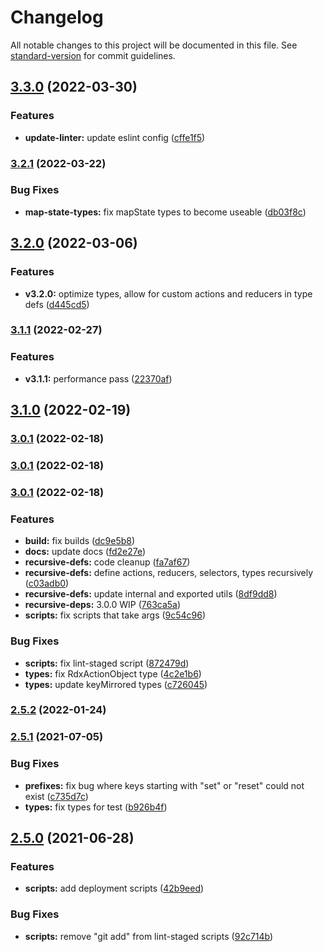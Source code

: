 # Changelog

All notable changes to this project will be documented in this file. See [standard-version](https://github.com/conventional-changelog/standard-version) for commit guidelines.

## [3.3.0](https://github.com/codeparticle/rdx/compare/v3.2.1...v3.3.0) (2022-03-30)


### Features

* **update-linter:** update eslint config ([cffe1f5](https://github.com/codeparticle/rdx/commit/cffe1f5f952fdc21a563be6f8d991cc4aa9d01a4))

### [3.2.1](https://github.com/codeparticle/rdx/compare/v3.2.0...v3.2.1) (2022-03-22)

### Bug Fixes

- **map-state-types:** fix mapState types to become useable ([db03f8c](https://github.com/codeparticle/rdx/commit/db03f8c442bce319cc0068e2565851272dfeac3f))

## [3.2.0](https://github.com/codeparticle/rdx/compare/v3.1.1...v3.2.0) (2022-03-06)

### Features

- **v3.2.0:** optimize types, allow for custom actions and reducers in type defs ([d445cd5](https://github.com/codeparticle/rdx/commit/d445cd560dd89d51abbd8735fcfe3e7ed3711545))

### [3.1.1](https://github.com/codeparticle/rdx/compare/v3.1.0...v3.1.1) (2022-02-27)

### Features

- **v3.1.1:** performance pass ([22370af](https://github.com/codeparticle/rdx/commit/22370afc349ee9144fec1a49c79e844b1b04929b))

## [3.1.0](https://github.com/codeparticle/rdx/compare/v3.0.2...v3.1.0) (2022-02-19)

### [3.0.1](https://github.com/codeparticle/rdx/compare/v3.0.0...v3.0.1) (2022-02-18)

### [3.0.1](https://github.com/codeparticle/rdx/compare/v3.0.0...v3.0.1) (2022-02-18)

### [3.0.1](https://github.com/codeparticle/rdx/compare/v2.5.2...v3.0.1) (2022-02-18)

### Features

- **build:** fix builds ([dc9e5b8](https://github.com/codeparticle/rdx/commit/dc9e5b8f8dda74109861dcd4bc9ab8b108443dbf))
- **docs:** update docs ([fd2e27e](https://github.com/codeparticle/rdx/commit/fd2e27e9fae1d29f8534d2a1821a38e07d3278c6))
- **recursive-defs:** code cleanup ([fa7af67](https://github.com/codeparticle/rdx/commit/fa7af672a89832484552bf355eba94498771db87))
- **recursive-defs:** define actions, reducers, selectors, types recursively ([c03adb0](https://github.com/codeparticle/rdx/commit/c03adb01cdd895ea9e5671aaa0931efed13aabf1))
- **recursive-defs:** update internal and exported utils ([8df9dd8](https://github.com/codeparticle/rdx/commit/8df9dd8d6a7bdc4d904e2f9172e82a9e0ee538c7))
- **recursive-deps:** 3.0.0 WIP ([763ca5a](https://github.com/codeparticle/rdx/commit/763ca5a6efbce050eb456848cf651a15e7d08505))
- **scripts:** fix scripts that take args ([9c54c96](https://github.com/codeparticle/rdx/commit/9c54c96e6fccf8d78c37cfaa727adff7f6ccd723))

### Bug Fixes

- **scripts:** fix lint-staged script ([872479d](https://github.com/codeparticle/rdx/commit/872479ddae57c149ca463e46aa4367817e3ddd97))
- **types:** fix RdxActionObject type ([4c2e1b6](https://github.com/codeparticle/rdx/commit/4c2e1b6bec6b3edc790a11102ce8cf743dce6865))
- **types:** update keyMirrored types ([c726045](https://github.com/codeparticle/rdx/commit/c72604526db8a0fad27d09c6c0a1ff6023667906))

### [2.5.2](https://github.com/codeparticle/rdx/compare/v2.5.1...v2.5.2) (2022-01-24)

### [2.5.1](https://github.com/codeparticle/rdx/compare/v2.5.0...v2.5.1) (2021-07-05)

### Bug Fixes

- **prefixes:** fix bug where keys starting with "set" or "reset" could not exist ([c735d7c](https://github.com/codeparticle/rdx/commit/c735d7cc33ab7309de96663b4c02d944a58ec2d0))
- **types:** fix types for test ([b926b4f](https://github.com/codeparticle/rdx/commit/b926b4f4c3a52e9d7595c551484ba193ea553671))

## [2.5.0](https://github.com/codeparticle/rdx/compare/v2.4.7...v2.5.0) (2021-06-28)

### Features

- **scripts:** add deployment scripts ([42b9eed](https://github.com/codeparticle/rdx/commit/42b9eedbb5bcd736bb41b9f003ff40cc4190cbf5))

### Bug Fixes

- **scripts:** remove "git add" from lint-staged scripts ([92c714b](https://github.com/codeparticle/rdx/commit/92c714ba4fb0e4072374891bf938828df988769a))
